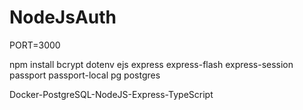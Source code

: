 # NodeJsAuth

PORT=3000

npm install bcrypt dotenv ejs express express-flash express-session passport passport-local pg postgres

Docker-PostgreSQL-NodeJS-Express-TypeScript
